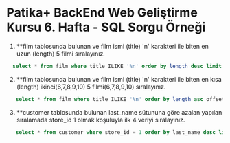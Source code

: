 # Patika+ BackEnd Web Geliştirme Kursu 6. Hafta - SQL Sorgu Örneği

1. **film tablosunda bulunan ve film ismi (title) 'n' karakteri ile biten en uzun (length) 5 filmi sıralayınız.

```sql
  select * from film where title ILIKE '%n' order by length desc limit 5;
```

2. **film tablosunda bulunan ve film ismi (title) 'n' karakteri ile biten en kısa (length) ikinci(6,7,8,9,10) 5 filmi(6,7,8,9,10) sıralayınız.

```sql
   select * from film where title ILIKE '%n' order by length asc offset 5 limit 5;
   ```

3. **customer tablosunda bulunan last_name sütununa göre azalan yapılan sıralamada store_id 1 olmak koşuluyla ilk 4 veriyi sıralayınız.

```sql
   select * from customer where store_id = 1 order by last_name desc limit 4 ;
   ```

